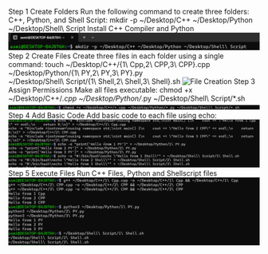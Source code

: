 Step 1
Create Folders
Run the following command to create three folders: C++, Python, and Shell Script:
      mkdir -p ~/Desktop/C++ ~/Desktop/Python ~/Desktop/Shell\ Script
 Install C++ Compiler and Python
![Folder Creation](images/one)
Step 2
Create Files
Create three files in each folder using a single command:
    touch ~/Desktop/C++/{1\ Cpp,2\ CPP,3\ CPP}.cpp \
      ~/Desktop/Python/{1\ PY,2\ PY,3\ PY}.py \
      ~/Desktop/Shell\ Script/{1\ Shell,2\ Shell,3\ Shell}.sh
![File Creation](images/2)
Step 3 
Assign Permissions
Make all files executable:
      chmod +x ~/Desktop/C++/*.cpp ~/Desktop/Python/*.py ~/Desktop/Shell\ Script/*.sh
![Assign Permissions](images/3)
Step 4
Add Basic Code
Add basic code to each file using echo:
![Add basic code](images/4)
Step 5
Execute Files
Run C++ Files, Python and Shellscript files
![Execution Results](images/5)
